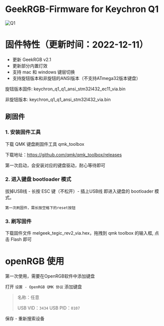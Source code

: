 # GeekRGB-Firmware for Keychron Q1

![Q1](https://i.imgur.com/syr9jmw.jpeg)

# 固件特性（更新时间：2022-12-11）
* 更新 GeekRGB v2.1
* 更新部分内置灯效
* 支持 mac 和 windows 键层切换
* 支持旋钮版本和非旋钮的ANSI版本（不支持ATmega32版本键盘）

旋钮版本固件: keychron_q1_q1_ansi_stm32l432_ec11_via.bin

非旋钮版本: keychron_q1_q1_ansi_stm32l432_via.bin

## 刷固件
### 1. 安装固件工具
下载 QMK 键盘刷固件工具 qmk_toolbox

下载地址：https://github.com/qmk/qmk_toolbox/releases

第一次启动，会安装对应的键盘驱动，耐心等待即可


### 2. 进入键盘 bootloader 模式
拔掉USB线 - 长按 ESC 键（不松开）- 插上USB线 即进入键盘的 bootloader 模式。

`第一次刷固件，需长按空格下的reset按钮`


### 3. 刷写固件
下载固件文件 melgeek_tegic_rev2_via.hex，拖拽到 qmk toolbox 的输入框, 点击 Flash 即可


# openRGB 使用
第一次使用，需要在OpenRGB软件中添加键盘

打开 `设置 - OpenRGB QMK 协议` 添加键盘

> 名称：任意
>
> USB VID：`3434` USB PID：`0107`

保存 - 重新搜索设备